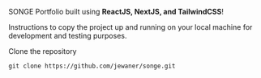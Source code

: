 
SONGE Portfolio built using **ReactJS, NextJS, and TailwindCSS**!


Instructions to copy the project up and running on your local machine for development and testing purposes.

Clone the repository

```
git clone https://github.com/jewaner/songe.git

```